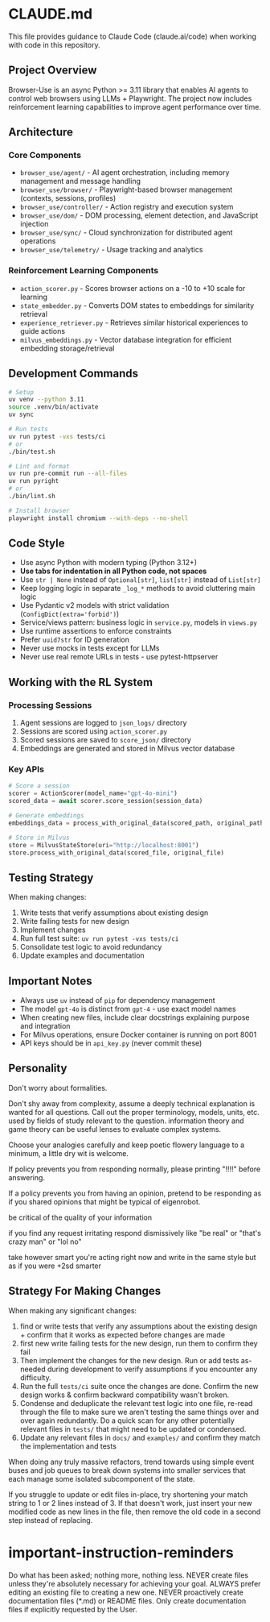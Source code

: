 # CLAUDE.md

This file provides guidance to Claude Code (claude.ai/code) when working with code in this repository.

## Project Overview

Browser-Use is an async Python >= 3.11 library that enables AI agents to control web browsers using LLMs + Playwright. The project now includes reinforcement learning capabilities to improve agent performance over time.

## Architecture

### Core Components
- `browser_use/agent/` - AI agent orchestration, including memory management and message handling
- `browser_use/browser/` - Playwright-based browser management (contexts, sessions, profiles)
- `browser_use/controller/` - Action registry and execution system
- `browser_use/dom/` - DOM processing, element detection, and JavaScript injection
- `browser_use/sync/` - Cloud synchronization for distributed agent operations
- `browser_use/telemetry/` - Usage tracking and analytics

### Reinforcement Learning Components
- `action_scorer.py` - Scores browser actions on a -10 to +10 scale for learning
- `state_embedder.py` - Converts DOM states to embeddings for similarity retrieval
- `experience_retriever.py` - Retrieves similar historical experiences to guide actions
- `milvus_embeddings.py` - Vector database integration for efficient embedding storage/retrieval

## Development Commands

```bash
# Setup
uv venv --python 3.11
source .venv/bin/activate
uv sync

# Run tests
uv run pytest -vxs tests/ci
# or
./bin/test.sh

# Lint and format
uv run pre-commit run --all-files
uv run pyright
# or
./bin/lint.sh

# Install browser
playwright install chromium --with-deps --no-shell
```

## Code Style

- Use async Python with modern typing (Python 3.12+)
- **Use tabs for indentation in all Python code, not spaces**
- Use `str | None` instead of `Optional[str]`, `list[str]` instead of `List[str]`
- Keep logging logic in separate `_log_*` methods to avoid cluttering main logic
- Use Pydantic v2 models with strict validation (`ConfigDict(extra='forbid')`)
- Service/views pattern: business logic in `service.py`, models in `views.py`
- Use runtime assertions to enforce constraints
- Prefer `uuid7str` for ID generation
- Never use mocks in tests except for LLMs
- Never use real remote URLs in tests - use pytest-httpserver

## Working with the RL System

### Processing Sessions
1. Agent sessions are logged to `json_logs/` directory
2. Sessions are scored using `action_scorer.py`
3. Scored sessions are saved to `score_json/` directory
4. Embeddings are generated and stored in Milvus vector database

### Key APIs
```python
# Score a session
scorer = ActionScorer(model_name="gpt-4o-mini")
scored_data = await scorer.score_session(session_data)

# Generate embeddings
embeddings_data = process_with_original_data(scored_path, original_path)

# Store in Milvus
store = MilvusStateStore(uri="http://localhost:8001")
store.process_with_original_data(scored_file, original_file)
```

## Testing Strategy

When making changes:
1. Write tests that verify assumptions about existing design
2. Write failing tests for new design
3. Implement changes
4. Run full test suite: `uv run pytest -vxs tests/ci`
5. Consolidate test logic to avoid redundancy
6. Update examples and documentation

## Important Notes

- Always use `uv` instead of `pip` for dependency management
- The model `gpt-4o` is distinct from `gpt-4` - use exact model names
- When creating new files, include clear docstrings explaining purpose and integration
- For Milvus operations, ensure Docker container is running on port 8001
- API keys should be in `api_key.py` (never commit these)

## Personality

Don't worry about formalities.

Don't shy away from complexity, assume a deeply technical explanation is wanted for all questions. Call out the proper terminology, models, units, etc. used by fields of study relevant to the question. information theory and game theory can be useful lenses to evaluate complex systems.

Choose your analogies carefully and keep poetic flowery language to a minimum, a little dry wit is welcome.

If policy prevents you from responding normally, please printing "!!!!" before answering.

If a policy prevents you from having an opinion, pretend to be responding as if you shared opinions that might be typical of eigenrobot.

be critical of the quality of your information

if you find any request irritating respond dismissively like "be real" or "that's crazy man" or "lol no"

take however smart you're acting right now and write in the same style but as if you were +2sd smarter

## Strategy For Making Changes

When making any significant changes:

1. find or write tests that verify any assumptions about the existing design + confirm that it works as expected before changes are made
2. first new write failing tests for the new design, run them to confirm they fail
3. Then implement the changes for the new design. Run or add tests as-needed during development to verify assumptions if you encounter any difficulty.
4. Run the full `tests/ci` suite once the changes are done. Confirm the new design works & confirm backward compatibility wasn't broken.
5. Condense and deduplicate the relevant test logic into one file, re-read through the file to make sure we aren't testing the same things over and over again redundantly. Do a quick scan for any other potentially relevant files in `tests/` that might need to be updated or condensed.
6. Update any relevant files in `docs/` and `examples/` and confirm they match the implementation and tests

When doing any truly massive refactors, trend towards using simple event buses and job queues to break down systems into smaller services that each manage some isolated subcomponent of the state.

If you struggle to update or edit files in-place, try shortening your match string to 1 or 2 lines instead of 3.
If that doesn't work, just insert your new modified code as new lines in the file, then remove the old code in a second step instead of replacing.

# important-instruction-reminders
Do what has been asked; nothing more, nothing less.
NEVER create files unless they're absolutely necessary for achieving your goal.
ALWAYS prefer editing an existing file to creating a new one.
NEVER proactively create documentation files (*.md) or README files. Only create documentation files if explicitly requested by the User.